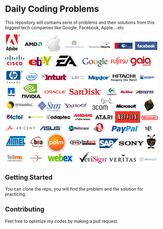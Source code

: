 # Daily Coding Problems

This repository will contains serie of problems and their solutions from this biggest tech companies like Google, Facebook, Apple ...etc


![](https://github.com/dombroks/Daily-Coding-Problem/blob/master/tech-companies.jpg)


## Getting Started

You can clone the repo, you will find the problem and the solution for practicing.

## Contributing

Feel free to optimize my codes by making a pull request.





